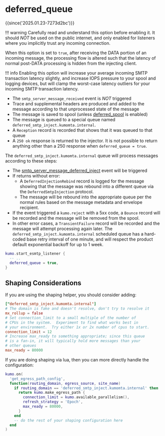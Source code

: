 # deferred_queue

{{since('2025.01.23-7273d2bc')}}

!!! warning
    Carefully read and understand this option before enabling it.
    It should *NOT* be used on the public internet, and only enabled
    for listeners where you implicitly trust any incoming connection.

When this option is set to `true`, after receiving the DATA portion of an
incoming message, the processing flow is altered such that the latency of
normal post-DATA processing is hidden from the injecting client.

!!! info
    Enabling this option will increase your average incoming SMTP transaction
    latency slightly, and increase IOPS pressure to your spool and logging
    devices, but will clamp the worst-case latency outliers for your incoming
    SMTP transaction latency.

* The `smtp_server_message_received` event is *NOT* triggered
* Trace and supplemental headers are produced and added to the message
  according to that unprocessed state of the message
* The message is saved to spool (unless [deferred_spool](deferred_spool.md) is enabled)
* The message is queued to a special queue named `deferred_smtp_inject.kumomta.internal`.
* A `Reception` record is recorded that shows that it was queued to that queue
* A `250 ok` response is returned to the injector.  It is not possible to
  return anything other than a 250 response when `deferred_queue = true`.

The `deferred_smtp_inject.kumomta.internal` queue will process messages
according to these steps:

* The [smtp_server_message_deferred_inject](../../events/smtp_server_message_deferred_inject.md) event will be triggered
* If returns without error:
  * A `DeferredInjectionRebind` record is logged for the message showing that the message
    was rebound into a different queue via the `DeferredSmtpInjection` protocol.
  * The message will be rebound into the appropriate queue per the
    normal rules based on the message metadata and envelope recipient.
* If the event triggered a `kumo.reject` with a 5xx code, a `Bounce` record
  will be recorded and the message will be removed from the spool.
* In other error cases, a `TransientFailure` record will be recorded and
  the message will attempt processing again later. The
  `deferred_smtp_inject.kumomta.internal` scheduled queue has a hard-coded base
  retry interval of one minute, and will respect the product default
  exponential backoff for up to 1 week.

```lua
kumo.start_esmtp_listener {
  -- ..
  deferred_queue = true,
}
```

## Shaping Considerations

If you are using the shaping helper, you should consider adding:

```toml
["deferred_smtp_inject.kumomta.internal"]
# The domain is fake and doesn't resolve, don't try to resolve it
mx_rollup = false
# Set connection_limit to a small multiple of the number of
# CPUs in the system.  Experiment to find what works best in
# your environment.  Try either 1x or 2x number of cpus to start.
connection_limit = 12
# Increase max_ready to something appropriate; since this queue
# is a fan-in, it will typically hold more messages than your
# other queues
max_ready = 80000
```

If you are doing shaping via lua, then you can more directly handle
the configuration:

```lua
kumo.on(
  'get_egress_path_config',
  function(routing_domain, egress_source, site_name)
    if routing_domain == 'deferred_smtp_inject.kumomta.internal' then
      return kumo.make_egress_path {
        connection_limit = kumo.available_parallelism(),
        refresh_strategy = 'Epoch',
        max_ready = 80000,
      }
    end
    -- do the rest of your shaping configuration here
  end
)
```



